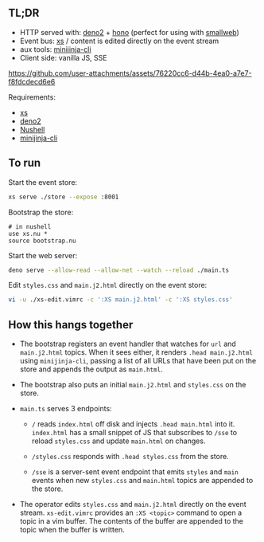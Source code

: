 ## TL;DR

- HTTP served with: [deno2](https://deno.land/) +
  [hono](https://hono.dev/docs/getting-started/deno) (perfect for using with
  [smallweb](https://www.smallweb.run))
- Event bus: [xs](https://github.com/cablehead/xs) / content is edited directly
  on the event stream
- aux tools: [minijinja-cli](https://github.com/mitsuhiko/minijinja)
- Client side: vanilla JS, SSE

https://github.com/user-attachments/assets/76220cc6-d44b-4ea0-a7e7-f8fdcdecd6e6

Requirements:

- [xs](https://github.com/cablehead/xs)
- [deno2](https://deno.com)
- [Nushell](https://www.nushell.sh)
- [minijinja-cli](https://github.com/mitsuhiko/minijinja)

## To run

Start the event store:

```bash
xs serve ./store --expose :8001
```

Bootstrap the store:

```nushell
# in nushell
use xs.nu *
source bootstrap.nu
```

Start the web server:

```bash
deno serve --allow-read --allow-net --watch --reload ./main.ts
```

Edit `styles.css` and `main.j2.html` directly on the event store:

```bash
vi -u ./xs-edit.vimrc -c ':XS main.j2.html' -c ':XS styles.css'
```

## How this hangs together

- The bootstrap registers an event handler that watches for `url` and
  `main.j2.html` topics. When it sees either, it renders `.head main.j2.html`
  using `minijinja-cli`, passing a list of all URLs that have been put on the
  store and appends the output as `main.html`.

- The bootstrap also puts an initial `main.j2.html` and `styles.css` on the
  store.

- `main.ts` serves 3 endpoints:
  - `/` reads `index.html` off disk and injects `.head main.html` into it.
    `index.html` has a small snippet of JS that subscribes to `/sse` to reload
    `styles.css` and update `main.html` on changes.

  - `/styles.css` responds with `.head styles.css` from the store.

  - `/sse` is a server-sent event endpoint that emits `styles` and `main` events
    when new `styles.css` and `main.html` topics are appended to the store.

- The operator edits `styles.css` and `main.j2.html` directly on the event
  stream. `xs-edit.vimrc` provides an `:XS <topic>` command to open a topic in a
  vim buffer. The contents of the buffer are appended to the topic when the
  buffer is written.
